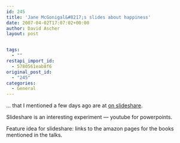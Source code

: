```yaml
---
id: 245
title: 'Jane McGonigal&#8217;s slides about happiness'
date: 2007-04-02T17:07:02+00:00
author: David Ascher
layout: post


tags:
  - ""
restapi_import_id:
  - 5780561eab8f6
original_post_id:
  - "245"
categories:
  - General
---
```

&#8230; that I mentioned a few days ago are at [on slideshare](http://www.slideshare.net/avantgame/creating-alternate-realities-or-hacking-happiness).

Slideshare is an interesting experiment &#8212; youtube for powerpoints.

Feature idea for slideshare: links to the amazon pages for the books mentioned in the talks.